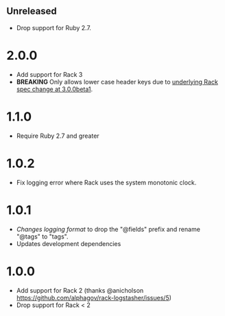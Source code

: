 ## Unreleased

* Drop support for Ruby 2.7.

# 2.0.0

- Add support for Rack 3
- **BREAKING** Only allows lower case header keys due to [underlying Rack spec change at 3.0.0beta1](https://github.com/rack/rack/blob/main/CHANGELOG.md#300beta1---2022-08-08).

# 1.1.0

- Require Ruby 2.7 and greater

# 1.0.2

- Fix logging error where Rack uses the system monotonic clock.

# 1.0.1

- *Changes logging format* to drop the "@fields" prefix and rename "@tags" to "tags".
- Updates development dependencies

# 1.0.0

- Add support for Rack 2 (thanks @anicholson https://github.com/alphagov/rack-logstasher/issues/5)
- Drop support for Rack < 2
